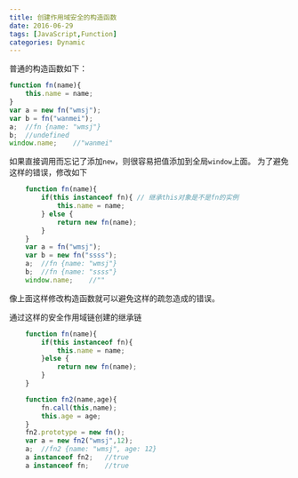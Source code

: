 ```yaml
---
title: 创建作用域安全的构造函数
date: 2016-06-29
tags: [JavaScript,Function]
categories: Dynamic
---
```


普通的构造函数如下：

```javascript
function fn(name){
    this.name = name;
}
var a = new fn("wmsj");
var b = fn("wanmei");
a;  //fn {name: "wmsj"}
b;  //undefined
window.name;    //"wanmei"
```

如果直接调用而忘记了添加`new`，则很容易把值添加到全局`window`上面。
为了避免这样的错误，修改如下

```javascript
    function fn(name){
        if(this instanceof fn){ // 继承this对象是不是fn的实例
            this.name = name;
        } else {
            return new fn(name);
        }
    }
    var a = fn("wmsj");
    var b = new fn("ssss");
    a;  //fn {name: "wmsj"}
    b;  //fn {name: "ssss"}
    window.name;    //""
```

像上面这样修改构造函数就可以避免这样的疏忽造成的错误。

通过这样的安全作用域链创建的继承链

```javascript
    function fn(name){
        if(this instanceof fn){
            this.name = name;
        }else {
            return new fn(name);
        }
    }

    function fn2(name,age){
        fn.call(this,name);
        this.age = age;
    }
    fn2.prototype = new fn();
    var a = new fn2("wmsj",12);
    a;  //fn2 {name: "wmsj", age: 12}
    a instanceof fn2;   //true
    a instanceof fn;    //true
```

